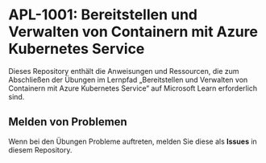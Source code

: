 # APL-1001: Bereitstellen und Verwalten von Containern mit Azure Kubernetes Service

Dieses Repository enthält die Anweisungen und Ressourcen, die zum Abschließen der Übungen im Lernpfad „Bereitstellen und Verwalten von Containern mit Azure Kubernetes Service“ auf Microsoft Learn erforderlich sind.
## Melden von Problemen
Wenn bei den Übungen Probleme auftreten, melden Sie diese als **Issues** in diesem Repository.
